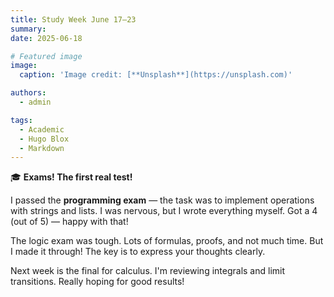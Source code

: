 ```yaml
---
title: Study Week June 17–23
summary: 
date: 2025-06-18

# Featured image
image:
  caption: 'Image credit: [**Unsplash**](https://unsplash.com)'

authors:
  - admin

tags:
  - Academic
  - Hugo Blox
  - Markdown
---
```


🎓 **Exams! The first real test!**

I passed the **programming exam** — the task was to implement operations with strings and lists. I was nervous, but I wrote everything myself. Got a 4 (out of 5) — happy with that!

The logic exam was tough. Lots of formulas, proofs, and not much time. But I made it through! The key is to express your thoughts clearly.

Next week is the final for calculus. I'm reviewing integrals and limit transitions. Really hoping for good results!

